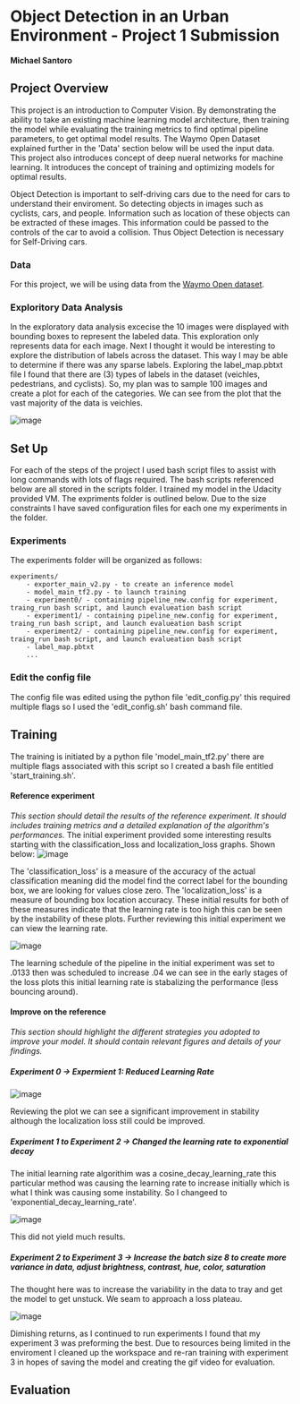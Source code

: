 # Object Detection in an Urban Environment - Project 1 Submission
**Michael Santoro**

## Project Overview

This project is an introduction to Computer Vision. By demonstrating the ability to take an existing machine learning model architecture, then training the model while evaluating the training metrics to find optimal pipeline parameters, to get optimal model results. The Waymo Open Dataset explained further in the 'Data' section below will be used the input data. This project also introduces concept of deep nueral networks for machine learning. It introduces the concept of training and optimizing models for optimal results.

Object Detection is important to self-driving cars due to the need for cars to understand their enviroment. So detecting objects in images such as cyclists, cars, and people. Information such as location of these objects can be extracted of these images. This information could be passed to the controls of the car to avoid a collision. Thus Object Detection is necessary for Self-Driving cars.

### Data

For this project, we will be using data from the [Waymo Open dataset](https://waymo.com/open/).

### Exploritory Data Analysis

In the exploratory data analysis excecise the 10 images were displayed with bounding boxes to represent the labeled data. This exploration only represents data for each image. Next I thought it would be interesting to explore the distribution of labels across the dataset. This way I may be able to determine if there was any sparse labels. Exploring the label_map.pbtxt file I found that there are (3) types of labels in the dataset (veichles, pedestrians, and cyclists). So, my plan was to sample 100 images and create a plot for each of the categories. We can see from the plot that the vast majority of the data is veichles.

![image](https://user-images.githubusercontent.com/74157573/177387214-2fac1053-fd40-4b8e-9df2-4ff7dfe2b0cc.png)

## Set Up
For each of the steps of the project I used bash script files to assist with long commands with lots of flags required. The bash scripts referenced below are all stored in the scripts folder. I trained my model in the Udacity provided VM. The expriments folder is outlined below. Due to the size constraints I have saved configuration files for each one my experiments in the folder.

### Experiments
The experiments folder will be organized as follows:
```
experiments/
    - exporter_main_v2.py - to create an inference model
    - model_main_tf2.py - to launch training
    - experiment0/ - containing pipeline_new.config for experiment, traing_run bash script, and launch evalueation bash script
    - experiment1/ - containing pipeline_new.config for experiment, traing_run bash script, and launch evalueation bash script
    - experiment2/ - containing pipeline_new.config for experiment, traing_run bash script, and launch evalueation bash script
    - label_map.pbtxt
    ...
```

### Edit the config file

The config file was edited using the python file 'edit_config.py' this required multiple flags so I used the 'edit_config.sh' bash command file.

## Training

The training is initiated by a python file 'model_main_tf2.py' there are multiple flags associated with this script so I created a bash file entitled 'start_training.sh'.

#### Reference experiment
*This section should detail the results of the reference experiment. It should includes training metrics and a detailed explanation of the algorithm's performances.*
The initial experiment provided some interesting results starting with the classification_loss and localization_loss graphs. Shown below:
![image](https://user-images.githubusercontent.com/74157573/179364402-05518990-21cb-40be-8162-f4a6104cafe5.png)

The 'classification_loss' is a measure of the accuracy of the actual classification meaning did the model find the correct label for the bounding box, we are looking for values close zero. The 'localization_loss' is a measure of bounding box location accuracy. These initial results for both of these measures indicate that the learning rate is too high this can be seen by the instability of these plots. Further reviewing this initial experiment we can view the learning rate.

![image](https://user-images.githubusercontent.com/74157573/179365333-d7c7ffdd-f517-48f1-baff-163c6ae455dc.png)

The learning schedule of the pipeline in the initial experiment was set to .0133 then was scheduled to increase .04 we can see in the early stages of the loss plots this initial learning rate is stabalizing the performance (less bouncing around).


#### Improve on the reference
*This section should highlight the different strategies you adopted to improve your model. It should contain relevant figures and details of your findings.*

##### Experiment 0 -> Expermient 1: Reduced Learning Rate

![image](https://user-images.githubusercontent.com/74157573/179365645-2ae83b55-96e0-4f35-bdb5-be91d606f0e4.png)

Reviewing the plot we can see a significant improvement in stability although the localization loss still could be improved.

##### Experiment 1 to Experiment 2 -> Changed the learning rate to exponential decay
The initial learning rate algorithim was a cosine_decay_learning_rate this particular method was causing the learning rate to increase initially which is what I think was causing some instability. So I changeed to 'exponential_decay_learning_rate'.

![image](https://user-images.githubusercontent.com/74157573/179365986-74bcd6bd-63c1-4abb-bee1-7da1e46e5d44.png)

This did not yield much results.

##### Experiment 2 to Experiment 3 -> Increase the batch size 8 to create more variance in data, adjust brightness, contrast, hue, color, saturation
The thought here was to increase the variability in the data to tray and get the model to get unstuck. We seam to approach a loss plateau.

![image](https://user-images.githubusercontent.com/74157573/179368766-a8955c06-df2a-419a-9bd8-1d5666151d53.png)

Dimishing returns, as I continued to run experiments I found that my experiment 3 was preforming the best. Due to resources being limited in the enviroment I cleaned up the workspace and re-ran training with experiment 3 in hopes of saving the model and creating the gif video for evaluation.
## Evaluation


